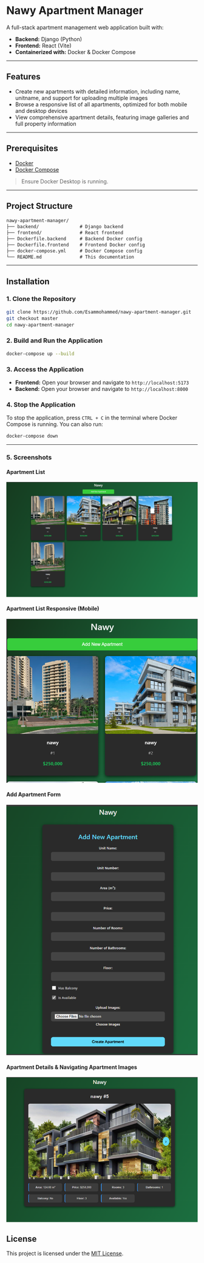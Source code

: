 # Nawy Apartment Manager

A full-stack apartment management web application built with:

- **Backend:** Django (Python)
- **Frontend:** React (Vite)
- **Containerized with:** Docker & Docker Compose

---

## Features

- Create new apartments with detailed information, including name, unitname, and support for uploading multiple images
- Browse a responsive list of all apartments, optimized for both mobile and desktop devices
- View comprehensive apartment details, featuring image galleries and full property information

---

## Prerequisites

- [Docker](https://www.docker.com/)
- [Docker Compose](https://docs.docker.com/compose/)

> Ensure Docker Desktop is running.

---

## Project Structure

```
nawy-apartment-manager/
├── backend/               # Django backend
├── frontend/              # React frontend
├── Dockerfile.backend     # Backend Docker config
├── Dockerfile.frontend    # Frontend Docker config
├── docker-compose.yml     # Docker Compose config
└── README.md              # This documentation
```


---

## Installation

### 1. Clone the Repository

```bash
git clone https://github.com/Esammohammed/nawy-apartment-manager.git
git checkout master
cd nawy-apartment-manager
```
### 2. Build and Run the Application

```bash
docker-compose up --build
```
### 3. Access the Application
- **Frontend:** Open your browser and navigate to `http://localhost:5173`
- **Backend:** Open your browser and navigate to `http://localhost:8000`


### 4. Stop the Application
To stop the application, press `CTRL + C` in the terminal where Docker Compose is running. You can also run:

```bash
docker-compose down
```

---
### 5. Screenshots

#### Apartment List
![Apartment List](screenshot/Screenshot_1.png)

#### Apartment List Responsive (Mobile)
![Apartment List Responsive (Mobile)](screenshot/Screenshot_2.png)

#### Add Apartment Form
![Add Apartment Form](screenshot/screenshot_3.png)

####  Apartment Details & Navigating Apartment Images 
![Navigating Apartment Images](screenshot/screenshot_6.png)


## License

This project is licensed under the [MIT License](LICENSE).
